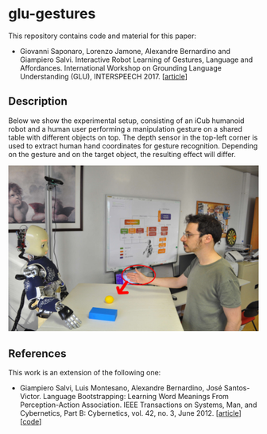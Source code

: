 # glu-gestures
This repository contains code and material for this paper:

* Giovanni Saponaro, Lorenzo Jamone, Alexandre Bernardino and Giampiero Salvi. Interactive Robot Learning of Gestures, Language and Affordances. International Workshop on Grounding Language Understanding (GLU), INTERSPEECH 2017. [[article](http://www.isr.tecnico.ulisboa.pt/~gsaponaro/publications/saponaro-glu2017.pdf)]

## Description

Below we show the experimental setup, consisting of an iCub humanoid robot and a human user performing a manipulation gesture on a shared table with different objects on top. The depth sensor in the top-left corner is used to extract human hand coordinates for gesture recognition. Depending on the gesture and on the target object, the resulting effect will differ.

<img src="article/2017-07_camera-ready/figures/human_tap.jpg" alt="Experimental setup." style="width: 800px;"/>

## References

This work is an extension of the following one:

* Giampiero Salvi, Luis Montesano, Alexandre Bernardino, José Santos-Victor. Language Bootstrapping: Learning Word Meanings From Perception-Action Association. IEEE Transactions on Systems, Man, and Cybernetics, Part B: Cybernetics, vol. 42, no. 3, June 2012. [[article](http://ieeexplore.ieee.org/document/6082460/)] [[code](https://github.com/giampierosalvi/AffordancesAndSpeech)]
